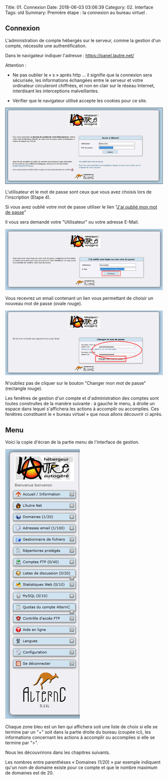 Title: 01. Connexion 
Date: 2018-06-03 03:06:39
Category: 02. Interface
Tags: old
Summary: Première étape : la connexion au bureau virtuel  . 

## Connexion
L'administration de compte hébergés sur le serveur, comme la gestion d'un compte, nécessite une authentification.

Dans le navigateur indiquer l'adresse :
https://panel.lautre.net/  

Attention : 

- Ne pas oublier le « s » après http ... il signifie que la connexion sera sécurisée, les informations échangées entre le serveur et votre ordinateur circuleront chiffrées, et non en clair sur le réseau Internet, interdisant les interceptions malveillantes.

- Vérifier que le navigateur utilisé accepte les cookies pour ce site.

![Connexion](../img/LAN_ConnectionAlternC.jpg)

L'utilisateur et le mot de passe sont ceux que vous avez choisis lors de l'inscription (Etape 4).

Si vous avez oublié votre mot de passe utiliser le lien "[J'ai oublié mon mot de passe](https://listes.lautre.net/sendpass.php)"

Il vous sera demandé votre "Utilisateur" ou votre adresse E-Mail.

![Mot de passe oublié](../img/mot_passe_oublie.jpg)

Vous recevrez un email contenant un lien vous permettant de choisir un nouveau mot de passe (ovale rouge).

![Changement mot de passe](../img/Chanhement_mot_passe.jpg)

N'oubliez pas de cliquer sur le bouton "Changer mon mot de passe" (rectangle rouge).

Les fenêtres de gestion d'un compte et d'administration des comptes sont toutes  construites de la manière suivante : à gauche le menu, à droite un espace dans lequel s'affichera les actions à accomplir ou accomplies.
Ces fenêtres constituent le « bureau virtuel » que nous allons découvrir ci après.

## Menu

Voici la copie d'écran de la partie menu de l'interface de gestion.

![Actions dans l'interface de gestion](../img/menu_gestionnaire_demo.jpg)  

Chaque zone bleu est un lien qui affichera soit une liste de choix si elle se termine par un "+" soit dans la partie droite du bureau (coupée ici), les informations concernant les actions à accomplir ou accomplies si elle se termine par ">".

Nous les découvrirons dans les chapitres suivants.

Les nombres entre parenthèses « Domaines (1/20) » par exemple indiquent qu'un nom de domaine existe pour ce compte et que le nombre maximum de domaines est de 20.


